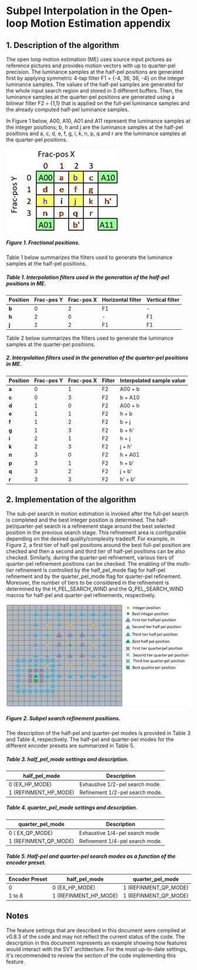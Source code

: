 # Subpel Interpolation in the Open-loop Motion Estimation appendix

## 1. Description of the algorithm

The open loop motion estimation (ME) uses source input pictures as
reference pictures and provides motion vectors with up to quarter-pel
precision. The luminance samples at the half-pel positions are generated
first by applying symmetric 4-tap filter F1 = {-4, 36, 36, -4} on the
integer luminance samples. The values of the half-pel samples are
generated for the whole input search region and stored in 3 different
buffers. Then, the luminance samples at the quarter-pel positions are
generated using a bilinear filter F2 = {1,1} that is applied on the
full-pel luminance samples and the already computed half-pel luminance
samples.

In Figure 1 below, A00, A10, A01 and A11 represent the luminance samples
at the integer positions; b, h and j are the luminance samples at the
half-pel positions and a, c, d, e, f, g, i, k, n, p, q and r are the
luminance samples at the quarter-pel positions.

![sioplm_fig1](./img/sioplm_fig1.png)

##### Figure 1. Fractional positions.

Table 1 below summarizes the filters used to generate the luminance
samples at the half-pel positions.

##### Table 1. Interpolation filters used in the generation of the half-pel positions in ME.

| **Position** | **Frac-pos Y** | **Frac-pos X** | **Horizontal filter** | **Vertical filter** |
| ------------ | -------------- | -------------- | --------------------- | ------------------- |
| **b**        | 0              | 2              | F1                    | \-                  |
| **h**        | 2              | 0              | \-                    | F1                  |
| **j**        | 2              | 2              | F1                    | F1                  |

Table 2 below summarizes the filters used to generate the luminance
samples at the quarter-pel positions.

#####  2. Interpolation filters used in the generation of the quarter-pel positions in ME.

| **Position** | **Frac-pos Y** | **Frac-pos X** | **Filter**   | **Interpolated sample value** |
| -------------| -------------- | -------------- | ------------ | ----------------------------- |
| **a**        | 0              | 1              | F2           | A00 + b                       |
| **c**        | 0              | 3              | F2           | b + A10                       |
| **d**        | 1              | 0              | F2           | A00 + h                       |
| **e**        | 1              | 1              | F2           | h + b                         |
| **f**        | 1              | 2              | F2           | b + j                         |
| **g**        | 1              | 3              | F2           | b + h'                        |
| **i**        | 2              | 1              | F2           | h + j                         |
| **k**        | 2              | 3              | F2           | j + h'                        |
| **n**        | 3              | 0              | F2           | h + A01                       |
| **p**        | 3              | 1              | F2           | h + b'                        |
| **q**        | 3              | 2              | F2           | j + b'                        |
| **r**        | 3              | 3              | F2           | h' + b'                       |

## 2.  Implementation of the algorithm

The sub-pel search in motion estimation is invoked after the full-pel
search is completed and the best integer position is determined. The
half-pel/quarter-pel search is a refinement stage around the best selected
position in the previous search stage. This refinement area is
configurable depending on the desired quality/complexity tradeoff. For
example, in Figure 2, a first tier of half-pel positions around the best
full-pel position are checked and then a second and third tier of
half-pel positions can be also checked. Similarly, during the
quarter-pel refinement, various tiers of quarter-pel refinement
positions can be checked. The enabling of the multi-tier refinement is
controlled by the half\_pel\_mode flag for half-pel refinement and by
the quarter\_pel\_mode flag for quarter-pel refinement. Moreover, the number
of tiers to be considered in the refinement is determined by the
H\_PEL\_SEARCH\_WIND and the Q\_PEL\_SEARCH\_WIND macros for half-pel and
quarter-pel refinements, respectively.

![sioplm_fig2](./img/sioplm_fig2.png)

##### Figure 2. Subpel search refinement positions.

The description of the half-pel and quarter-pel modes is provided
in Table 3 and Table 4, respectively. The half-pel and quarter-pel modes
for the different encoder presets are summarized in Table 5.

##### Table 3. half\_pel\_mode settings and description.

| **half\_pel\_mode**     | **Description**                 |
| ----------------------- | ------------------------------- |
| 0 (EX\_HP\_MODE)        | Exhaustive 1/2-pel search mode. |
| 1 (REFINMENT\_HP\_MODE) | Refinement 1/2-pel search mode. |

##### Table 4. quarter\_pel\_mode settings and description.

| **quarter\_pel\_mode**  | **Description**                 |
| ----------------------- | ------------------------------- |
| 0 ( EX\_QP\_MODE)       | Exhaustive 1/4-pel search mode  |
| 1 (REFINMENT\_QP\_MODE) | Refinement 1/4-pel search mode. |

##### Table 5. Half-pel and quarter-pel search modes as a function of the encoder preset.

| **Encoder Preset** | **half\_pel\_mode**     | **quarter\_pel\_mode**  |
| ------------------ | ----------------------- | ----------------------- |
| 0                  | 0 (EX\_HP\_MODE)        | 1 (REFINMENT\_QP\_MODE) |
| 1 to 8             | 1 (REFINMENT\_HP\_MODE) | 1 (REFINMENT\_QP\_MODE) |

## Notes

The feature settings that are described in this document were compiled at v0.8.3 of the code and may not reflect the current status of the code. The description in this document represents an example showing  how features would interact with the SVT architecture. For the most up-to-date settings, it's recommended to review the section of the code implementing this feature.
